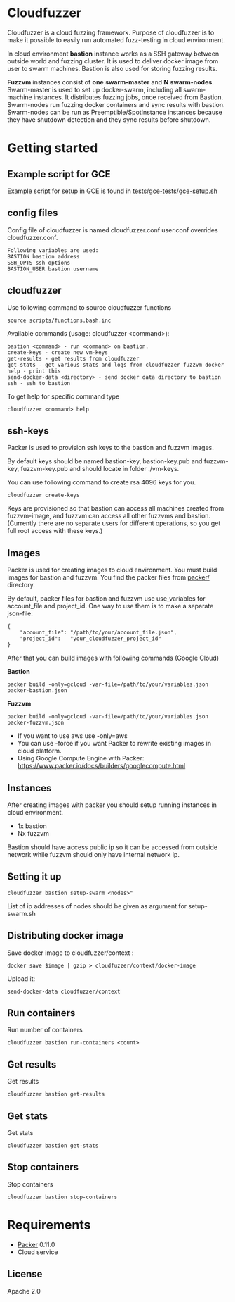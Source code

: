 # Cloudfuzzer

Cloudfuzzer is a cloud fuzzing framework. Purpose of cloudfuzzer is to make it possible to easily run automated fuzz-testing in cloud environment.

In cloud environment __bastion__ instance works as a SSH gateway between outside world and fuzzing cluster. It is used to deliver docker image from user to swarm machines. Bastion is also used for storing fuzzing results.

__Fuzzvm__ instances consist of __one__ __swarm-master__ and __N__ __swarm-nodes__. Swarm-master is used to set up docker-swarm, including all swarm-machine instances. It distributes fuzzing jobs, once received from Bastion. Swarm-nodes run fuzzing docker containers and sync results with bastion. Swarm-nodes can be run as Preemptible/SpotInstance instances because they have shutdown detection and they sync results before shutdown.

# Getting started

## Example script for GCE

Example script for setup in GCE is found in [tests/gce-tests/gce-setup.sh](tests/gce-tests/gce-setup.sh)

## config files

Config file of cloudfuzzer is named cloudfuzzer.conf
user.conf overrides cloudfuzzer.conf.
```
Following variables are used:
BASTION bastion address
SSH_OPTS ssh options
BASTION_USER bastion username
```
## cloudfuzzer

Use following command to source cloudfuzzer functions
```
source scripts/functions.bash.inc
```

Available commands (usage: cloudfuzzer &lt;command&gt;):
```
bastion <command> - run <command> on bastion.
create-keys - create new vm-keys
get-results - get results from cloudfuzzer
get-stats - get various stats and logs from cloudfuzzer fuzzvm docker
help - print this
send-docker-data <directory> - send docker data directory to bastion
ssh - ssh to bastion
```

To get help for specific command type
```
cloudfuzzer <command> help
```

## ssh-keys

Packer is used to provision ssh keys to the bastion and fuzzvm images.

By default keys should be named bastion-key, bastion-key.pub and fuzzvm-key, fuzzvm-key.pub and should locate in folder ./vm-keys.

You can use following command to create rsa 4096 keys for you.

```
cloudfuzzer create-keys
```

Keys are provisioned so that bastion can access all machines created from fuzzvm-image, and fuzzvm can access all other fuzzvms and bastion.
(Currently there are no separate users for different operations, so you get full root access with these keys.)

## Images

Packer is used for creating images to cloud environment. You must build images for bastion and fuzzvm. You find the packer files from [packer/](packer/) directory.

By default, packer files for bastion and fuzzvm use use_variables for account_file and project_id. One way to use them is to make a separate json-file:
```
{
    "account_file":	"/path/to/your/account_file.json",
    "project_id":	"your_cloudfuzzer_project_id"
}
```

After that you can build images with following commands (Google Cloud)

__Bastion__
```
packer build -only=gcloud -var-file=/path/to/your/variables.json packer-bastion.json
```

__Fuzzvm__
```
packer build -only=gcloud -var-file=/path/to/your/variables.json packer-fuzzvm.json
```

* If you want to use aws use -only=aws
* You can use -force if you want Packer to rewrite existing images in cloud platform.
* Using Google Compute Engine with Packer: https://www.packer.io/docs/builders/googlecompute.html

## Instances

After creating images with packer you should setup running instances in cloud environment.
* 1x bastion
* Nx fuzzvm

Bastion should have access public ip so it can be accessed from outside network while fuzzvm should only have internal network ip.

## Setting it up

```
cloudfuzzer bastion setup-swarm <nodes>"
```

List of ip addresses of nodes should be given as argument for setup-swarm.sh

## Distributing docker image

Save docker image to cloudfuzzer/context :
```
docker save $image | gzip > cloudfuzzer/context/docker-image
```
Upload it:
```
send-docker-data cloudfuzzer/context
```

## Run containers

Run number of containers

```
cloudfuzzer bastion run-containers <count>
```

## Get results

Get results

```
cloudfuzzer bastion get-results
```

## Get stats

Get stats

```
cloudfuzzer bastion get-stats
```

## Stop containers

Stop containers

```
cloudfuzzer bastion stop-containers
```

# Requirements

* [Packer](https://www.packer.io/) 0.11.0
* Cloud service

License
----
Apache 2.0
